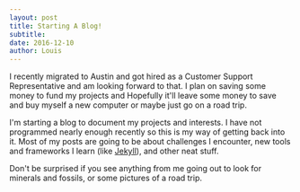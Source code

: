 ```yaml
---
layout: post
title: Starting A Blog!
subtitle: 
date: 2016-12-10 
author: Louis
---
```

I recently migrated to Austin and got hired as a Customer Support Representative and am looking forward to that. I plan on saving some money to fund my projects and Hopefully it'll leave some money to save and buy myself a new computer or maybe just go on a road trip.

I'm starting a blog to document my projects and interests. I have not programmed nearly enough recently so this is my way of getting back into it. Most of my posts are going to be about challenges I encounter, new tools and frameworks I learn (like [Jekyll](https://jekyllrb.com/)), and other neat stuff.

Don't be surprised if you see anything from me going out to look for minerals and fossils, or some pictures of a road trip.